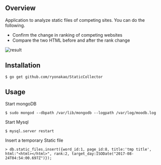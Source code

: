## Overview

Application to analyze static files of competing sites.
You can do the following.

- Confirm the change in ranking of competing websites
- Compare the two HTML before and after the rank change

![result](https://github.com/ryonakao/StaticCollector/blob/media_for_demo/media/NCA_demo.gif)

## Installation

```
$ go get github.com/ryonakao/StaticCollector
```

## Usage

Start mongoDB

```
$ sudo mongod --dbpath /var/lib/mongodb --logpath /var/log/moodb.log
```

Start Mysql

```
$ mysql.server restart
```

Insert a temporary Static file

```
> db.static_files.insert({word_id:1, page_id:8, title:'tmp title', html:"<html></html>", rank:2, target_day:ISODate("2017-08-24T04:54:00.697Z")});
```